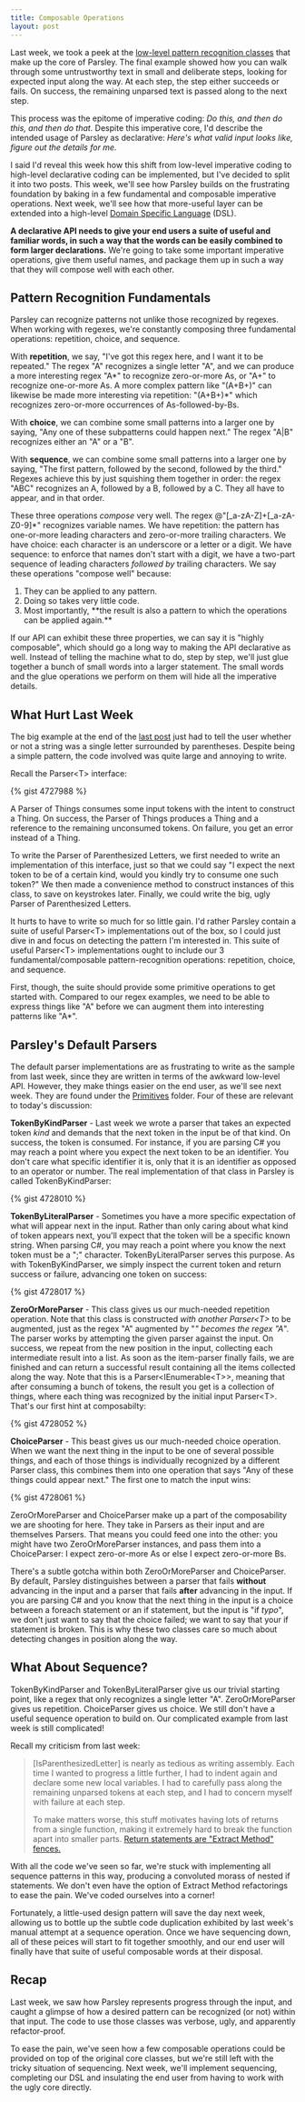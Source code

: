 ```yaml
---
title: Composable Operations
layout: post
---
```


Last week, we took a peek at the [low-level pattern recognition classes](http://www.headspring.com/patrick/whittling-parsley/) that make up the core of Parsley.  The final example showed how you can walk through some untrustworthy text in small and deliberate steps, looking for expected input along the way.  At each step, the step either succeeds or fails.  On success, the remaining unparsed text is passed along to the next step.

This process was the epitome of imperative coding: *Do this, and then do this, and then do that.*  Despite this imperative core, I'd describe the intended usage of Parsley as declarative: *Here's what valid input looks like, figure out the details for me.*

I said I'd reveal this week how this shift from low-level imperative coding to high-level declarative coding can be implemented, but I've decided to split it into two posts.  This week, we'll see how Parsley builds on the frustrating foundation by baking in a few fundamental and composable imperative operations.  Next week, we'll see how that more-useful layer can be extended into a high-level [Domain Specific Language](http://martinfowler.com/bliki/DomainSpecificLanguage.html) (DSL).

**A declarative API needs to give your end users a suite of useful and familiar words, in such a way that the words can be easily combined to form larger declarations.**  We're going to take some important imperative operations, give them useful names, and package them up in such a way that they will compose well with each other.

## Pattern Recognition Fundamentals

Parsley can recognize patterns not unlike those recognized by regexes.  When working with regexes, we're constantly composing three fundamental operations: repetition, choice, and sequence.

With **repetition**, we say, "I've got this regex here, and I want it to be repeated."  The regex "A" recognizes a single letter "A", and we can produce a more interesting regex "A*" to recognize zero-or-more As, or "A+" to recognize one-or-more As.  A more complex pattern like "(A+B+)" can likewise be made more interesting via repetition: "(A+B+)*" which recognizes zero-or-more occurrences of As-followed-by-Bs.

With **choice**, we can combine some small patterns into a larger one by saying, "Any one of these subpatterns could happen next."  The regex "A|B" recognizes either an "A" or a "B".

With **sequence**, we can combine some small patterns into a larger one by saying, "The first pattern, followed by the second, followed by the third."  Regexes achieve this by just squishing them together in order: the regex "ABC" recognizes an A, followed by a B, followed by a C.  They all have to appear, and in that order.

These three operations *compose* very well.  The regex @"[_a-zA-Z]+[_a-zA-Z0-9]*" recognizes variable names.  We have repetition: the pattern has one-or-more leading characters and zero-or-more trailing characters.  We have choice: each character is an underscore or a letter or a digit.  We have sequence: to enforce that names don't start with a digit, we have a two-part sequence of leading characters *followed by* trailing characters.  We say these operations "compose well" because:
<ol>
<li>They can be applied to any pattern.</li>
<li>Doing so takes very little code.</li>
<li>Most importantly, **the result is also a pattern to which the operations can be applied again.**</li>
</ol>

If our API can exhibit these three properties, we can say it is "highly composable", which should go a long way to making the API declarative as well.  Instead of telling the machine what to do, step by step, we'll just glue together a bunch of small words into a larger statement.  The small words and the glue operations we perform on them will hide all the imperative details.

## What Hurt Last Week

The big example at the end of the [last post](http://www.headspring.com/patrick/whittling-parsley/) just had to tell the user whether or not a string was a single letter surrounded by parentheses.  Despite being a simple pattern, the code involved was quite large and annoying to write.

Recall the Parser&lt;T&gt; interface:

{% gist 4727988 %}

A Parser of Things consumes some input tokens with the intent to construct a Thing.  On success, the Parser of Things produces a Thing and a reference to the remaining unconsumed tokens.  On failure, you get an error instead of a Thing.

To write the Parser of Parenthesized Letters, we first needed to write an implementation of this interface, just so that we could say "I expect the next token to be of a certain kind, would you kindly try to consume one such token?"  We then made a convenience method to construct instances of this class, to save on keystrokes later.  Finally, we could write the big, ugly Parser of Parenthesized Letters.

It hurts to have to write so much for so little gain.  I'd rather Parsley contain a suite of useful Parser&lt;T&gt; implementations out of the box, so I could just dive in and focus on detecting the pattern I'm interested in.  This suite of useful Parser&lt;T&gt; implementations ought to include our 3 fundamental/composable pattern-recognition operations: repetition, choice, and sequence.

First, though, the suite should provide some primitive operations to get started with.  Compared to our regex examples, we need to be able to express things like "A" before we can augment them into interesting patterns like "A*".

## Parsley's Default Parsers

The default parser implementations are as frustrating to write as the sample from last week, since they are written in terms of the awkward low-level API.  However, they make things easier on the end user, as we'll see next week.  They are found under the [Primitives](https://github.com/plioi/parsley/tree/cb69098da8135f7ac5fb1b0f84071e0e8b94b8a0/src/Parsley/Primitives) folder.  Four of these are relevant to today's discussion:

**TokenByKindParser** - Last week we wrote a parser that takes an expected token *kind* and demands that the next token in the input be of that kind.  On success, the token is consumed.  For instance, if you are parsing C# you may reach a point where you expect the next token to be an identifier.  You don't care what specific identifier it is, only that it is an identifier as opposed to an operator or number.  The real implementation of that class in Parsley is called TokenByKindParser:

{% gist 4728010 %}

**TokenByLiteralParser** - Sometimes you have a more specific expectation of what will appear next in the input.  Rather than only caring about what kind of token appears next, you'll expect that the token will be a specific known string.  When parsing C#, you may reach a point where you know the next token must be a ";" character.  TokenByLiteralParser serves this purpose.  As with TokenByKindParser, we simply inspect the current token and return success or failure, advancing one token on success:

{% gist 4728017 %}

**ZeroOrMoreParser** - This class gives us our much-needed repetition operation.  Note that this class is constructed *with another Parser&lt;T&gt;* to be augmented, just as the regex "A" augmented by "*" becomes the regex "A*".  The parser works by attempting the given parser against the input.  On success, we repeat from the new position in the input, collecting each intermediate result into a list.  As soon as the item-parser finally fails, we are finished and can return a successful result containing all the items collected along the way.  Note that this is a Parser&lt;IEnumerable&lt;T&gt;&gt;, meaning that after consuming a bunch of tokens, the result you get is a collection of things, where each thing was recognized by the initial input Parser&lt;T&gt;.  That's our first hint at composabilty:

{% gist 4728052 %}

**ChoiceParser** - This beast gives us our much-needed choice operation.  When we want the next thing in the input to be one of several possible things, and each of those things is individually recognized by a different Parser class, this combines them into one operation that says "Any of these things could appear next."  The first one to match the input wins:

{% gist 4728061 %}

ZeroOrMoreParser and ChoiceParser make up a part of the composability we are shooting for here.  They take in Parsers as their input and are themselves Parsers.  That means you could feed one into the other: you might have two ZeroOrMoreParser instances, and pass them into a ChoiceParser: I expect zero-or-more As or else I expect zero-or-more Bs.

There's a subtle gotcha within both ZeroOrMoreParser and ChoiceParser.  By default, Parsley distinguishes between a parser that fails **without** advancing in the input and a parser that fails **after** advancing in the input.  If you are parsing C# and you know that the next thing in the input is a choice between a foreach statement or an if statement, but the input is "if $typo$", we don't just want to say that the choice failed; we want to say that your if statement is broken.  This is why these two classes care so much about detecting changes in position along the way.

## What About Sequence?

TokenByKindParser and TokenByLiteralParser give us our trivial starting point, like a regex that only recognizes a single letter "A".  ZeroOrMoreParser gives us repetition.  ChoiceParser gives us choice.  We still don't have a useful sequence operation to build on.  Our complicated example from last week is still complicated!

Recall my criticism from last week:

<blockquote>[IsParenthesizedLetter] is nearly as tedious as writing assembly. Each time I wanted to progress a little further, I had to indent again and declare some new local variables. I had to carefully pass along the remaining unparsed tokens at each step, and I had to concern myself with failure at each step.

To make matters worse, this stuff motivates having lots of returns from a single function, making it extremely hard to break the function apart into smaller parts. [Return statements are "Extract Method" fences.](http://www.headspring.com/patrick/detect-reflect-decomplect/)</blockquote>

With all the code we've seen so far, we're stuck with implementing all sequence patterns in this way, producing a convoluted morass of nested if statements.  We don't even have the option of Extract Method refactorings to ease the pain.  We've coded ourselves into a corner!

Fortunately, a little-used design pattern will save the day next week, allowing us to bottle up the subtle code duplication exhibited by last week's manual attempt at a sequence operation.  Once we have sequencing down, all of these peices will start to fit together smoothly, and our end user will finally have that suite of useful composable words at their disposal.

## Recap

Last week, we saw how Parsley represents progress through the input, and caught a glimpse of how a desired pattern can be recognized (or not) within that input.  The code to use those classes was verbose, ugly, and apparently refactor-proof.

To ease the pain, we've seen how a few composable operations could be provided on top of the original core classes, but we're still left with the tricky situation of sequencing.  Next week, we'll implement sequencing, completing our DSL and insulating the end user from having to work with the ugly core directly.